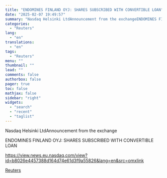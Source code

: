 ```yaml
---
title: "ENDOMINES FINLAND OYJ: SHARES SUBSCRIBED WITH CONVERTIBLE LOAN"
date: "2025-02-07 19:49:57"
summary: "Nasdaq Helsinki LtdAnnouncement from the exchangeENDOMINES FINLAND OYJ: SHARES SUBSCRIBED WITH CONVERTIBLE LOANhttps://view.news.eu.nasdaq.com/view?id=b8026e4457388d164d74e61d3f9a55826&amp;lang=en&amp;src=omxlink"
categories:
  - "Reuters"
lang:
  - "en"
translations:
  - "en"
tags:
  - "Reuters"
menu: ""
thumbnail: ""
lead: ""
comments: false
authorbox: false
pager: true
toc: false
mathjax: false
sidebar: "right"
widgets:
  - "search"
  - "recent"
  - "taglist"
---
```


Nasdaq Helsinki LtdAnnouncement from the exchange

ENDOMINES FINLAND OYJ: SHARES SUBSCRIBED WITH CONVERTIBLE LOAN

https://view.news.eu.nasdaq.com/view?id=b8026e4457388d164d74e61d3f9a55826&lang=en&src=omxlink

[Reuters](https://www.tradingview.com/news/reuters.com,2025-02-07:newsml_HSUdRQz:0-endomines-finland-oyj-shares-subscribed-with-convertible-loan/)
